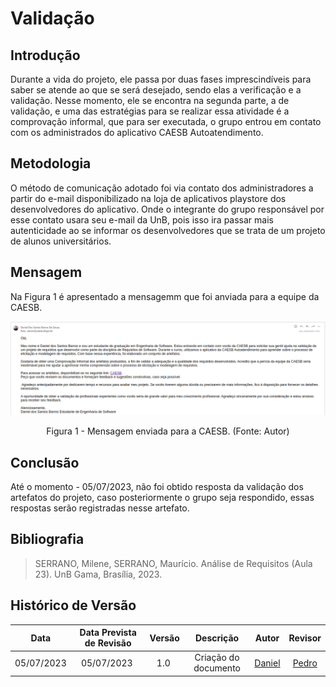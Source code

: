 # Validação

## Introdução
Durante a vida do projeto, ele passa por duas fases imprescindíveis para saber se atende ao que se será desejado, sendo elas a verificação e a validação. Nesse momento, ele se encontra na segunda parte, a de validação, e uma das estratégias para se realizar essa atividade é a comprovação informal, que para ser executada, o grupo entrou em contato com os administrados do aplicativo CAESB Autoatendimento.

## Metodologia

O método de comunicação adotado foi via contato dos administradores a partir do e-mail disponibilizado na loja de aplicativos playstore dos desenvolvedores do aplicativo. Onde o integrante do grupo responsável por esse contato usara seu e-mail da UnB, pois isso ira passar mais autenticidade ao se informar os desenvolvedores que se trata de um projeto de alunos universitários.

## Mensagem
Na Figura 1 é apresentado a mensagemm que foi anviada para a equipe da CAESB.
<center>

![](../assets/imagens/Mensagem.png)

Figura 1 - Mensagem enviada para a CAESB. (Fonte: Autor)

</center>

## Conclusão
Até o momento - 05/07/2023, não foi obtido resposta da validação dos artefatos do projeto, caso posteriormente o grupo seja respondido, essas respostas serão registradas nesse artefato.

## Bibliografia

> SERRANO, Milene, SERRANO, Maurício. Análise de Requisitos (Aula 23). UnB Gama, Brasília, 2023.

## Histórico de Versão

| Data | Data Prevista de Revisão | Versão | Descrição | Autor | Revisor |
| :--: | :--: | :--: | :--: | :--: | :--: |
| 05/07/2023 | 05/07/2023 |  1.0   | Criação do documento | [Daniel](https://github.com/daniel-de-sousa) | [Pedro](https://github.com/pedrobarbosaocb) |